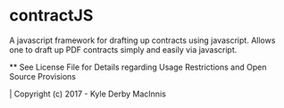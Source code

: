 # contractJS
A javascript framework for drafting up contracts using javascript. Allows one to draft up PDF contracts simply and easily via javascript.


** See License File for Details regarding Usage Restrictions and Open Source Provisions


| Copyright (c) 2017 - Kyle Derby MacInnis
